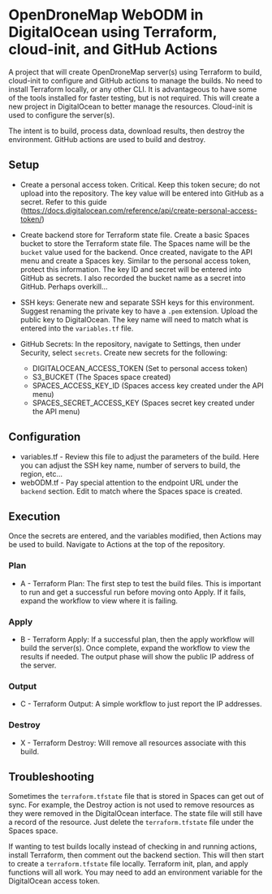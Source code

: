 # OpenDroneMap WebODM in DigitalOcean using Terraform, cloud-init, and GitHub Actions

A project that will create OpenDroneMap server(s) using Terraform to build, cloud-init to configure and GitHub actions to manage the builds. No need to install Terraform locally, or any other CLI. It is advantageous to have some of the tools installed for faster testing, but is not required. This will create a new project in DigitalOcean to better manage the resources. Cloud-init is used to configure the server(s).

The intent is to build, process data, download results, then destroy the environment. GitHub actions are used to build and destroy.

## Setup

- Create a personal access token. Critical. Keep this token secure; do not upload into the repository. The key value will be entered into GitHub as a secret. Refer to this guide (https://docs.digitalocean.com/reference/api/create-personal-access-token/)

- Create backend store for Terraform state file. Create a basic Spaces bucket to store the Terraform state file. The Spaces name will be the `bucket` value used for the backend. Once created, navigate to the API menu and create a Spaces key. Similar to the personal access token, protect this information. The key ID and secret will be entered into GitHub as secrets. I also recorded the bucket name as a secret into GitHub. Perhaps overkill...

- SSH keys: Generate new and separate SSH keys for this environment. Suggest renaming the private key to have a `.pem` extension. Upload the public key to DigitalOcean. The key name will need to match what is entered into the `variables.tf` file.

- GitHub Secrets: In the repository, navigate to Settings, then under Security, select `secrets`. Create new secrets for the following:

	- DIGITALOCEAN_ACCESS_TOKEN (Set to personal access token)
	- S3_BUCKET (The Spaces space created)
	- SPACES_ACCESS_KEY_ID (Spaces access key created under the API menu)
	- SPACES_SECRET_ACCESS_KEY (Spaces secret key created under the API menu)

## Configuration

- variables.tf - Review this file to adjust the parameters of the build. Here you can adjust the SSH key name, number of servers to build, the region, etc...
- webODM.tf - Pay special attention to the endpoint URL under the `backend` section. Edit to match where the Spaces space is created.

## Execution

Once the secrets are entered, and the variables modified, then Actions may be used to build. Navigate to Actions at the top of the repository.

### Plan

- A - Terraform Plan: The first step to test the build files. This is important to run and get a successful run before moving onto Apply. If it fails, expand the workflow to view where it is failing.

### Apply

- B - Terraform Apply: If a successful plan, then the apply workflow will build the server(s). Once complete, expand the workflow to view the results if needed. The output phase will show the public IP address of the server.

### Output

- C - Terraform Output: A simple workflow to just report the IP addresses.

### Destroy

- X - Terraform Destroy: Will remove all resources associate with this build.

## Troubleshooting

Sometimes the `terraform.tfstate` file that is stored in Spaces can get out of sync. For example, the Destroy action is not used to remove resources as they were removed in the DigitalOcean interface. The state file will still have a record of the resource. Just delete the `terraform.tfstate` file under the Spaces space. 

If wanting to test builds locally instead of checking in and running actions, install Terraform, then comment out the backend section. This will then start to create a `terraform.tfstate` file locally. Terraform init, plan, and apply functions will all work. You may need to add an environment variable for the DigitalOcean access token.